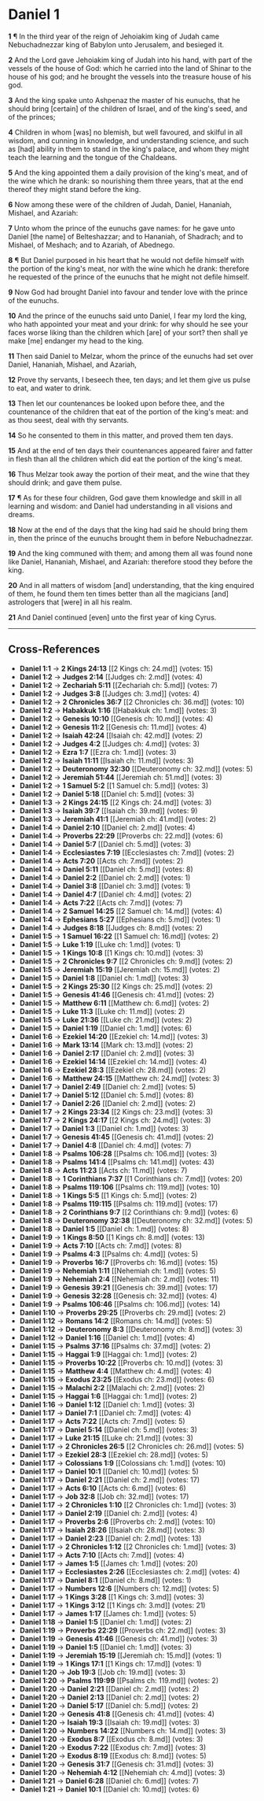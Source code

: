 # Daniel 1

**1** ¶ In the third year of the reign of Jehoiakim king of Judah came Nebuchadnezzar king of Babylon unto Jerusalem, and besieged it.

**2** And the Lord gave Jehoiakim king of Judah into his hand, with part of the vessels of the house of God: which he carried into the land of Shinar to the house of his god; and he brought the vessels into the treasure house of his god.

**3** And the king spake unto Ashpenaz the master of his eunuchs, that he should bring [certain] of the children of Israel, and of the king's seed, and of the princes;

**4** Children in whom [was] no blemish, but well favoured, and skilful in all wisdom, and cunning in knowledge, and understanding science, and such as [had] ability in them to stand in the king's palace, and whom they might teach the learning and the tongue of the Chaldeans.

**5** And the king appointed them a daily provision of the king's meat, and of the wine which he drank: so nourishing them three years, that at the end thereof they might stand before the king.

**6** Now among these were of the children of Judah, Daniel, Hananiah, Mishael, and Azariah:

**7** Unto whom the prince of the eunuchs gave names: for he gave unto Daniel [the name] of Belteshazzar; and to Hananiah, of Shadrach; and to Mishael, of Meshach; and to Azariah, of Abednego.

**8** ¶ But Daniel purposed in his heart that he would not defile himself with the portion of the king's meat, nor with the wine which he drank: therefore he requested of the prince of the eunuchs that he might not defile himself.

**9** Now God had brought Daniel into favour and tender love with the prince of the eunuchs.

**10** And the prince of the eunuchs said unto Daniel, I fear my lord the king, who hath appointed your meat and your drink: for why should he see your faces worse liking than the children which [are] of your sort? then shall ye make [me] endanger my head to the king.

**11** Then said Daniel to Melzar, whom the prince of the eunuchs had set over Daniel, Hananiah, Mishael, and Azariah,

**12** Prove thy servants, I beseech thee, ten days; and let them give us pulse to eat, and water to drink.

**13** Then let our countenances be looked upon before thee, and the countenance of the children that eat of the portion of the king's meat: and as thou seest, deal with thy servants.

**14** So he consented to them in this matter, and proved them ten days.

**15** And at the end of ten days their countenances appeared fairer and fatter in flesh than all the children which did eat the portion of the king's meat.

**16** Thus Melzar took away the portion of their meat, and the wine that they should drink; and gave them pulse.

**17** ¶ As for these four children, God gave them knowledge and skill in all learning and wisdom: and Daniel had understanding in all visions and dreams.

**18** Now at the end of the days that the king had said he should bring them in, then the prince of the eunuchs brought them in before Nebuchadnezzar.

**19** And the king communed with them; and among them all was found none like Daniel, Hananiah, Mishael, and Azariah: therefore stood they before the king.

**20** And in all matters of wisdom [and] understanding, that the king enquired of them, he found them ten times better than all the magicians [and] astrologers that [were] in all his realm.

**21** And Daniel continued [even] unto the first year of king Cyrus.

---

## Cross-References

- **Daniel 1:1** → **2 Kings 24:13** [[2 Kings ch: 24.md]] (votes: 15)
- **Daniel 1:2** → **Judges 2:14** [[Judges ch: 2.md]] (votes: 4)
- **Daniel 1:2** → **Zechariah 5:11** [[Zechariah ch: 5.md]] (votes: 7)
- **Daniel 1:2** → **Judges 3:8** [[Judges ch: 3.md]] (votes: 4)
- **Daniel 1:2** → **2 Chronicles 36:7** [[2 Chronicles ch: 36.md]] (votes: 10)
- **Daniel 1:2** → **Habakkuk 1:16** [[Habakkuk ch: 1.md]] (votes: 3)
- **Daniel 1:2** → **Genesis 10:10** [[Genesis ch: 10.md]] (votes: 4)
- **Daniel 1:2** → **Genesis 11:2** [[Genesis ch: 11.md]] (votes: 4)
- **Daniel 1:2** → **Isaiah 42:24** [[Isaiah ch: 42.md]] (votes: 2)
- **Daniel 1:2** → **Judges 4:2** [[Judges ch: 4.md]] (votes: 3)
- **Daniel 1:2** → **Ezra 1:7** [[Ezra ch: 1.md]] (votes: 3)
- **Daniel 1:2** → **Isaiah 11:11** [[Isaiah ch: 11.md]] (votes: 3)
- **Daniel 1:2** → **Deuteronomy 32:30** [[Deuteronomy ch: 32.md]] (votes: 5)
- **Daniel 1:2** → **Jeremiah 51:44** [[Jeremiah ch: 51.md]] (votes: 3)
- **Daniel 1:2** → **1 Samuel 5:2** [[1 Samuel ch: 5.md]] (votes: 3)
- **Daniel 1:2** → **Daniel 5:18** [[Daniel ch: 5.md]] (votes: 3)
- **Daniel 1:3** → **2 Kings 24:15** [[2 Kings ch: 24.md]] (votes: 3)
- **Daniel 1:3** → **Isaiah 39:7** [[Isaiah ch: 39.md]] (votes: 9)
- **Daniel 1:3** → **Jeremiah 41:1** [[Jeremiah ch: 41.md]] (votes: 2)
- **Daniel 1:4** → **Daniel 2:10** [[Daniel ch: 2.md]] (votes: 4)
- **Daniel 1:4** → **Proverbs 22:29** [[Proverbs ch: 22.md]] (votes: 6)
- **Daniel 1:4** → **Daniel 5:7** [[Daniel ch: 5.md]] (votes: 3)
- **Daniel 1:4** → **Ecclesiastes 7:19** [[Ecclesiastes ch: 7.md]] (votes: 2)
- **Daniel 1:4** → **Acts 7:20** [[Acts ch: 7.md]] (votes: 2)
- **Daniel 1:4** → **Daniel 5:11** [[Daniel ch: 5.md]] (votes: 8)
- **Daniel 1:4** → **Daniel 2:2** [[Daniel ch: 2.md]] (votes: 1)
- **Daniel 1:4** → **Daniel 3:8** [[Daniel ch: 3.md]] (votes: 1)
- **Daniel 1:4** → **Daniel 4:7** [[Daniel ch: 4.md]] (votes: 2)
- **Daniel 1:4** → **Acts 7:22** [[Acts ch: 7.md]] (votes: 7)
- **Daniel 1:4** → **2 Samuel 14:25** [[2 Samuel ch: 14.md]] (votes: 4)
- **Daniel 1:4** → **Ephesians 5:27** [[Ephesians ch: 5.md]] (votes: 1)
- **Daniel 1:4** → **Judges 8:18** [[Judges ch: 8.md]] (votes: 2)
- **Daniel 1:5** → **1 Samuel 16:22** [[1 Samuel ch: 16.md]] (votes: 2)
- **Daniel 1:5** → **Luke 1:19** [[Luke ch: 1.md]] (votes: 1)
- **Daniel 1:5** → **1 Kings 10:8** [[1 Kings ch: 10.md]] (votes: 3)
- **Daniel 1:5** → **2 Chronicles 9:7** [[2 Chronicles ch: 9.md]] (votes: 2)
- **Daniel 1:5** → **Jeremiah 15:19** [[Jeremiah ch: 15.md]] (votes: 2)
- **Daniel 1:5** → **Daniel 1:8** [[Daniel ch: 1.md]] (votes: 3)
- **Daniel 1:5** → **2 Kings 25:30** [[2 Kings ch: 25.md]] (votes: 2)
- **Daniel 1:5** → **Genesis 41:46** [[Genesis ch: 41.md]] (votes: 2)
- **Daniel 1:5** → **Matthew 6:11** [[Matthew ch: 6.md]] (votes: 2)
- **Daniel 1:5** → **Luke 11:3** [[Luke ch: 11.md]] (votes: 2)
- **Daniel 1:5** → **Luke 21:36** [[Luke ch: 21.md]] (votes: 2)
- **Daniel 1:5** → **Daniel 1:19** [[Daniel ch: 1.md]] (votes: 6)
- **Daniel 1:6** → **Ezekiel 14:20** [[Ezekiel ch: 14.md]] (votes: 3)
- **Daniel 1:6** → **Mark 13:14** [[Mark ch: 13.md]] (votes: 2)
- **Daniel 1:6** → **Daniel 2:17** [[Daniel ch: 2.md]] (votes: 3)
- **Daniel 1:6** → **Ezekiel 14:14** [[Ezekiel ch: 14.md]] (votes: 4)
- **Daniel 1:6** → **Ezekiel 28:3** [[Ezekiel ch: 28.md]] (votes: 2)
- **Daniel 1:6** → **Matthew 24:15** [[Matthew ch: 24.md]] (votes: 3)
- **Daniel 1:7** → **Daniel 2:49** [[Daniel ch: 2.md]] (votes: 5)
- **Daniel 1:7** → **Daniel 5:12** [[Daniel ch: 5.md]] (votes: 8)
- **Daniel 1:7** → **Daniel 2:26** [[Daniel ch: 2.md]] (votes: 2)
- **Daniel 1:7** → **2 Kings 23:34** [[2 Kings ch: 23.md]] (votes: 3)
- **Daniel 1:7** → **2 Kings 24:17** [[2 Kings ch: 24.md]] (votes: 3)
- **Daniel 1:7** → **Daniel 1:3** [[Daniel ch: 1.md]] (votes: 3)
- **Daniel 1:7** → **Genesis 41:45** [[Genesis ch: 41.md]] (votes: 2)
- **Daniel 1:7** → **Daniel 4:8** [[Daniel ch: 4.md]] (votes: 7)
- **Daniel 1:8** → **Psalms 106:28** [[Psalms ch: 106.md]] (votes: 3)
- **Daniel 1:8** → **Psalms 141:4** [[Psalms ch: 141.md]] (votes: 43)
- **Daniel 1:8** → **Acts 11:23** [[Acts ch: 11.md]] (votes: 7)
- **Daniel 1:8** → **1 Corinthians 7:37** [[1 Corinthians ch: 7.md]] (votes: 20)
- **Daniel 1:8** → **Psalms 119:106** [[Psalms ch: 119.md]] (votes: 10)
- **Daniel 1:8** → **1 Kings 5:5** [[1 Kings ch: 5.md]] (votes: 2)
- **Daniel 1:8** → **Psalms 119:115** [[Psalms ch: 119.md]] (votes: 17)
- **Daniel 1:8** → **2 Corinthians 9:7** [[2 Corinthians ch: 9.md]] (votes: 6)
- **Daniel 1:8** → **Deuteronomy 32:38** [[Deuteronomy ch: 32.md]] (votes: 5)
- **Daniel 1:8** → **Daniel 1:5** [[Daniel ch: 1.md]] (votes: 8)
- **Daniel 1:9** → **1 Kings 8:50** [[1 Kings ch: 8.md]] (votes: 13)
- **Daniel 1:9** → **Acts 7:10** [[Acts ch: 7.md]] (votes: 8)
- **Daniel 1:9** → **Psalms 4:3** [[Psalms ch: 4.md]] (votes: 5)
- **Daniel 1:9** → **Proverbs 16:7** [[Proverbs ch: 16.md]] (votes: 15)
- **Daniel 1:9** → **Nehemiah 1:11** [[Nehemiah ch: 1.md]] (votes: 5)
- **Daniel 1:9** → **Nehemiah 2:4** [[Nehemiah ch: 2.md]] (votes: 11)
- **Daniel 1:9** → **Genesis 39:21** [[Genesis ch: 39.md]] (votes: 17)
- **Daniel 1:9** → **Genesis 32:28** [[Genesis ch: 32.md]] (votes: 4)
- **Daniel 1:9** → **Psalms 106:46** [[Psalms ch: 106.md]] (votes: 14)
- **Daniel 1:10** → **Proverbs 29:25** [[Proverbs ch: 29.md]] (votes: 2)
- **Daniel 1:12** → **Romans 14:2** [[Romans ch: 14.md]] (votes: 5)
- **Daniel 1:12** → **Deuteronomy 8:3** [[Deuteronomy ch: 8.md]] (votes: 3)
- **Daniel 1:12** → **Daniel 1:16** [[Daniel ch: 1.md]] (votes: 4)
- **Daniel 1:15** → **Psalms 37:16** [[Psalms ch: 37.md]] (votes: 2)
- **Daniel 1:15** → **Haggai 1:9** [[Haggai ch: 1.md]] (votes: 2)
- **Daniel 1:15** → **Proverbs 10:22** [[Proverbs ch: 10.md]] (votes: 3)
- **Daniel 1:15** → **Matthew 4:4** [[Matthew ch: 4.md]] (votes: 4)
- **Daniel 1:15** → **Exodus 23:25** [[Exodus ch: 23.md]] (votes: 6)
- **Daniel 1:15** → **Malachi 2:2** [[Malachi ch: 2.md]] (votes: 2)
- **Daniel 1:15** → **Haggai 1:6** [[Haggai ch: 1.md]] (votes: 2)
- **Daniel 1:16** → **Daniel 1:12** [[Daniel ch: 1.md]] (votes: 3)
- **Daniel 1:17** → **Daniel 7:1** [[Daniel ch: 7.md]] (votes: 4)
- **Daniel 1:17** → **Acts 7:22** [[Acts ch: 7.md]] (votes: 5)
- **Daniel 1:17** → **Daniel 5:14** [[Daniel ch: 5.md]] (votes: 3)
- **Daniel 1:17** → **Luke 21:15** [[Luke ch: 21.md]] (votes: 3)
- **Daniel 1:17** → **2 Chronicles 26:5** [[2 Chronicles ch: 26.md]] (votes: 5)
- **Daniel 1:17** → **Ezekiel 28:3** [[Ezekiel ch: 28.md]] (votes: 5)
- **Daniel 1:17** → **Colossians 1:9** [[Colossians ch: 1.md]] (votes: 10)
- **Daniel 1:17** → **Daniel 10:1** [[Daniel ch: 10.md]] (votes: 5)
- **Daniel 1:17** → **Daniel 2:21** [[Daniel ch: 2.md]] (votes: 17)
- **Daniel 1:17** → **Acts 6:10** [[Acts ch: 6.md]] (votes: 6)
- **Daniel 1:17** → **Job 32:8** [[Job ch: 32.md]] (votes: 17)
- **Daniel 1:17** → **2 Chronicles 1:10** [[2 Chronicles ch: 1.md]] (votes: 3)
- **Daniel 1:17** → **Daniel 2:19** [[Daniel ch: 2.md]] (votes: 4)
- **Daniel 1:17** → **Proverbs 2:6** [[Proverbs ch: 2.md]] (votes: 10)
- **Daniel 1:17** → **Isaiah 28:26** [[Isaiah ch: 28.md]] (votes: 3)
- **Daniel 1:17** → **Daniel 2:23** [[Daniel ch: 2.md]] (votes: 13)
- **Daniel 1:17** → **2 Chronicles 1:12** [[2 Chronicles ch: 1.md]] (votes: 3)
- **Daniel 1:17** → **Acts 7:10** [[Acts ch: 7.md]] (votes: 4)
- **Daniel 1:17** → **James 1:5** [[James ch: 1.md]] (votes: 20)
- **Daniel 1:17** → **Ecclesiastes 2:26** [[Ecclesiastes ch: 2.md]] (votes: 4)
- **Daniel 1:17** → **Daniel 8:1** [[Daniel ch: 8.md]] (votes: 1)
- **Daniel 1:17** → **Numbers 12:6** [[Numbers ch: 12.md]] (votes: 5)
- **Daniel 1:17** → **1 Kings 3:28** [[1 Kings ch: 3.md]] (votes: 3)
- **Daniel 1:17** → **1 Kings 3:12** [[1 Kings ch: 3.md]] (votes: 21)
- **Daniel 1:17** → **James 1:17** [[James ch: 1.md]] (votes: 5)
- **Daniel 1:18** → **Daniel 1:5** [[Daniel ch: 1.md]] (votes: 2)
- **Daniel 1:19** → **Proverbs 22:29** [[Proverbs ch: 22.md]] (votes: 3)
- **Daniel 1:19** → **Genesis 41:46** [[Genesis ch: 41.md]] (votes: 3)
- **Daniel 1:19** → **Daniel 1:5** [[Daniel ch: 1.md]] (votes: 3)
- **Daniel 1:19** → **Jeremiah 15:19** [[Jeremiah ch: 15.md]] (votes: 1)
- **Daniel 1:19** → **1 Kings 17:1** [[1 Kings ch: 17.md]] (votes: 1)
- **Daniel 1:20** → **Job 19:3** [[Job ch: 19.md]] (votes: 3)
- **Daniel 1:20** → **Psalms 119:99** [[Psalms ch: 119.md]] (votes: 2)
- **Daniel 1:20** → **Daniel 2:21** [[Daniel ch: 2.md]] (votes: 2)
- **Daniel 1:20** → **Daniel 2:13** [[Daniel ch: 2.md]] (votes: 2)
- **Daniel 1:20** → **Daniel 5:17** [[Daniel ch: 5.md]] (votes: 2)
- **Daniel 1:20** → **Genesis 41:8** [[Genesis ch: 41.md]] (votes: 4)
- **Daniel 1:20** → **Isaiah 19:3** [[Isaiah ch: 19.md]] (votes: 3)
- **Daniel 1:20** → **Numbers 14:22** [[Numbers ch: 14.md]] (votes: 3)
- **Daniel 1:20** → **Exodus 8:7** [[Exodus ch: 8.md]] (votes: 3)
- **Daniel 1:20** → **Exodus 7:22** [[Exodus ch: 7.md]] (votes: 3)
- **Daniel 1:20** → **Exodus 8:19** [[Exodus ch: 8.md]] (votes: 5)
- **Daniel 1:20** → **Genesis 31:7** [[Genesis ch: 31.md]] (votes: 3)
- **Daniel 1:20** → **Nehemiah 4:12** [[Nehemiah ch: 4.md]] (votes: 3)
- **Daniel 1:21** → **Daniel 6:28** [[Daniel ch: 6.md]] (votes: 7)
- **Daniel 1:21** → **Daniel 10:1** [[Daniel ch: 10.md]] (votes: 6)
